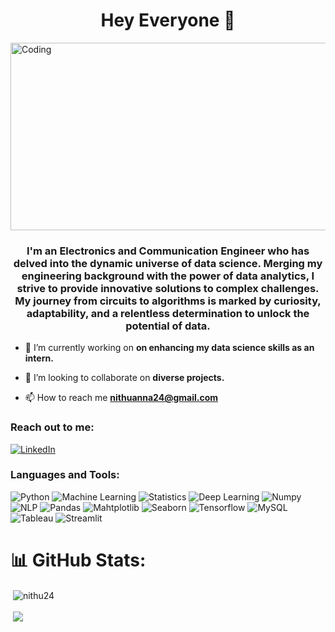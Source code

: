 <h1 align="center">Hey Everyone 👋 </h1>
<img align="center" alt="Coding" width="900" height="300" src="https://github.com/nithu24/nithu24/blob/main/gif_new.gif">
<h3 align="center">I'm an Electronics and Communication Engineer who has delved into the dynamic universe of data science. Merging my engineering background with the power of data analytics, I strive to provide innovative solutions to complex challenges. My journey from circuits to algorithms is marked by curiosity, adaptability, and a relentless determination to unlock the potential of data.</h3>

- 🔭 I’m currently working on **on enhancing my data science skills as an intern.**

- 👯 I’m looking to collaborate on **diverse projects.**

- 📫 How to reach me **nithuanna24@gmail.com**

<h3 align="left">Reach out to me:</h3>

[![LinkedIn](https://img.shields.io/badge/LinkedIn-%230077B5.svg?logo=linkedin&logoColor=white)](https://www.linkedin.com/in/nithu-ninan/) 

<p align="left">
</p>

<h3 align="left">Languages and Tools:</h3>

![Python](https://img.shields.io/badge/python-3670A0?style=for-the-badge&logo=python&logoColor=ffdd54) 
![Machine Learning](https://img.shields.io/badge/machine_learning-%23323330.svg?style=for-the-badge&logo=machine_learning&logoColor=%23F7DF1E) 
![Statistics](https://img.shields.io/badge/Statistics-%23E34F26.svg?style=for-the-badge&logo=Statistics&logoColor=white) 
![Deep Learning](https://img.shields.io/badge/deep_learning-%231572B6.svg?style=for-the-badge&logo=deep_learning&logoColor=white) 
![Numpy](https://img.shields.io/badge/numpy-%23000000.svg?style=for-the-badge&logo=numpy&logoColor=#00C7B7) 
![NLP](https://img.shields.io/badge/nlp-%23563D7C.svg?style=for-the-badge&logo=nlp&logoColor=white) 
![Pandas](https://img.shields.io/badge/pandas-%2320232a.svg?style=for-the-badge&logo=pamdas&logoColor=%2361DAFB) 
![Mahtplotlib](https://img.shields.io/badge/mathplotlib-6DA55F?style=for-the-badge&logo=mathplotlib&logoColor=white) 
![Seaborn](https://img.shields.io/badge/seaborn-%23404d59.svg?style=for-the-badge&logo=seaborn&logoColor=%2361DAFB) 
![Tensorflow](https://img.shields.io/badge/tensorflow-%234ea94b.svg?style=for-the-badge&logo=tensorflow&logoColor=white) 
![MySQL](https://img.shields.io/badge/mysql-%2300f.svg?style=for-the-badge&logo=mysql&logoColor=white) 
![Tableau](https://img.shields.io/badge/tableau-%2300C4CC.svg?style=for-the-badge&logo=tableau&logoColor=white) 
![Streamlit](https://img.shields.io/badge/streamlit-%2300599C.svg?style=for-the-badge&logo=streamlit&logoColor=white) 

# 📊 GitHub Stats:

<p>&nbsp;<img align="center" src="https://github-readme-stats.vercel.app/api?username=nithu24&show_icons=true&locale=en" alt="nithu24" /></p>
<p>&nbsp;<img align="center" src="https://github-readme-streak-stats.herokuapp.com/?user=nithu24&theme=vue&hide_border=false" /><br/>


<!--

**nithu24/nithu24** is a ✨ _special_ ✨ repository because its `README.md` (this file) appears on your GitHub profile.

Here are some ideas to get you started:


- 🤔 I’m looking for help with ...
- 💬 Ask me about ...
- 📫 How to reach me: ...
- 😄 Pronouns: ...
- ⚡ Fun fact: ...
-->
